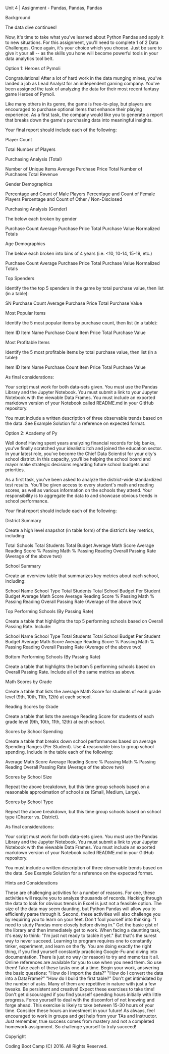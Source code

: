 Unit 4 | Assignment - Pandas, Pandas, Pandas


Background

The data dive continues!

Now, it's time to take what you've learned about Python Pandas and apply it to new situations. For this assignment, you'll need to complete 1 of 2  Data Challenges. Once again, it's your choice which you choose. Just be sure to give it your all -- as the skills you hone will become powerful tools in your data analytics tool belt.


Option 1: Heroes of Pymoli



Congratulations! After a lot of hard work in the data munging mines, you've landed a job as Lead Analyst for an independent gaming company. You've been assigned the task of analyzing the data for their most recent fantasy game Heroes of Pymoli. 

Like many others in its genre, the game is free-to-play, but players are encouraged to purchase optional items that enhance their playing experience. As a first task, the company would like you to generate a report that breaks down the game's purchasing data into meaningful insights.

Your final report should include each of the following:

Player Count


Total Number of Players


Purchasing Analysis (Total)


Number of Unique Items
Average Purchase Price
Total Number of Purchases
Total Revenue


Gender Demographics


Percentage and Count of Male Players
Percentage and Count of Female Players
Percentage and Count of Other / Non-Disclosed


Purchasing Analysis (Gender) 


The below each broken by gender


Purchase Count
Average Purchase Price
Total Purchase Value
Normalized Totals




Age Demographics


The below each broken into bins of 4 years (i.e. <10, 10-14, 15-19, etc.) 


Purchase Count
Average Purchase Price
Total Purchase Value
Normalized Totals




Top Spenders


Identify the the top 5 spenders in the game by total purchase value, then list (in a table):


SN
Purchase Count
Average Purchase Price
Total Purchase Value




Most Popular Items


Identify the 5 most popular items by purchase count, then list (in a table):


Item ID
Item Name
Purchase Count
Item Price
Total Purchase Value




Most Profitable Items


Identify the 5 most profitable items by total purchase value, then list (in a table):


Item ID
Item Name
Purchase Count
Item Price
Total Purchase Value




As final considerations:


Your script must work for both data-sets given.
You must use the Pandas Library and the Jupyter Notebook.
You must submit a link to your Jupyter Notebook with the viewable Data Frames. 
You must include an exported markdown version of your Notebook called  README.md in your GitHub repository.

You must include a written description of three observable trends based on the data. 
See Example Solution for a reference on expected format. 



Option 2: Academy of Py



Well done! Having spent years analyzing financial records for big banks, you've finally scratched your idealistic itch and joined the education sector. In your latest role, you've become the Chief Data Scientist for your city's school district. In this capacity, you'll be helping the  school board and mayor make strategic decisions regarding future school budgets and priorities.

As a first task, you've been asked to analyze the district-wide standardized test results. You'll be given access to every student's math and reading scores, as well as various information on the schools they attend. Your responsibility is to aggregate the data to and showcase obvious trends in school performance. 

Your final report should include each of the following:

District Summary


Create a high level snapshot (in table form) of the district's key metrics, including:


Total Schools
Total Students
Total Budget
Average Math Score
Average Reading Score
% Passing Math
% Passing Reading
Overall Passing Rate (Average of the above two)




School Summary


Create an overview table that summarizes key metrics about each school, including:


School Name
School Type
Total Students
Total School Budget
Per Student Budget
Average Math Score
Average Reading Score
% Passing Math
% Passing Reading
Overall Passing Rate (Average of the above two)




Top Performing Schools (By Passing Rate)


Create a table that highlights the top 5 performing schools based on Overall Passing Rate. Include:


School Name
School Type
Total Students
Total School Budget
Per Student Budget
Average Math Score
Average Reading Score
% Passing Math
% Passing Reading
Overall Passing Rate (Average of the above two)




Bottom Performing Schools (By Passing Rate)


Create a table that highlights the bottom 5 performing schools based on Overall Passing Rate. Include all of the same metrics as above.


Math Scores by Grade


Create a table that lists the average Math Score for students of each grade level (9th, 10th, 11th, 12th) at each school.


Reading Scores by Grade


Create a table that lists the average Reading Score for students of each grade level (9th, 10th, 11th, 12th) at each school.


Scores by School Spending


Create a table that breaks down school performances based on average Spending Ranges (Per Student). Use 4 reasonable bins to group school spending. Include in the table each of the following:


Average Math Score
Average Reading Score
% Passing Math
% Passing Reading
Overall Passing Rate (Average of the above two)




Scores by School Size


Repeat the above breakdown, but this time group schools based on a reasonable approximation of school size (Small, Medium, Large).


Scores by School Type


Repeat the above breakdown, but this time group schools based on school type (Charter vs. District).


As final considerations:


Your script must work for both data-sets given.
You must use the Pandas Library and the Jupyter Notebook.
You must submit a link to your Jupyter Notebook with the viewable Data Frames. 
You must include an exported markdown version of your Notebook called  README.md in your GitHub repository.

You must include a written description of three observable trends based on the data. 
See Example Solution for a reference on the expected format. 



Hints and Considerations


These are challenging activities for a number of reasons. For one, these activities will require you to analyze thousands of records. Hacking through the data to look for obvious trends in Excel is just not a feasible option. The size of the data may seem daunting, but Python Pandas will allow you to efficiently parse through it. 
Second, these activities will also challenge you by requiring you to learn on your feet. Don't fool yourself into thinking: "I need to study Pandas more closely before diving in." Get the basic gist of the library and then immediately get to work. When facing a daunting task, it's easy to think: "I'm just not ready to tackle it yet." But that's the surest way to never succeed. Learning to program requires one to constantly tinker, experiment, and learn on the fly. You are doing exactly the right thing, if you find yourself constantly practicing Google-Fu and diving into documentation. There is just no way (or reason) to try and memorize it all. Online references are available for you to use when you need them. So use them!
Take each of these tasks one at a time. Begin your work, answering the basic questions: "How do I import the data?" "How do I convert the data into a DataFrame?" "How do I build the first table?" Don't get intimidated by the number of asks. Many of them are repetitive in nature with just a few tweaks. Be persistent and creative!
Expect these exercises to take time! Don't get discouraged if you find yourself spending  hours initially with little progress. Force yourself to deal with the discomfort of not knowing and forge ahead. This exercise is likely to take between 15-30 hours of your time. Consider these hours an investment in your future!
As always, feel encouraged to work in groups and get help from your TAs and Instructor. Just remember, true success comes from mastery and not a completed homework assignment. So challenge yourself to truly succeed!



Copyright

Coding Boot Camp (C) 2016. All Rights Reserved.
